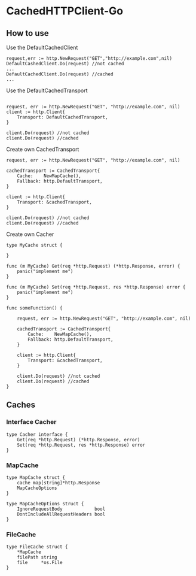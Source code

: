 # CachedHTTPClient-Go



## How to use
Use the DefaultCachedClient
```gotemplate
request,err := http.NewRequest("GET","http://example.com",nil)
DefaultCashedClient.Do(request) //not cached
...
DefaultCachedClient.Do(request) //cached
...
```

Use the DefaultCachedTransport
```gotemplate

request, err := http.NewRequest("GET", "http://example.com", nil)
client := http.Client{
	Transport: DefaultCachedTransport,
}

client.Do(request) //not cached
client.Do(request) //cached
```

Create own CachedTransport
```gotemplate
request, err := http.NewRequest("GET", "http://example.com", nil)

cachedTransport := CachedTransport{
	Cache:    NewMapCache(),
	Fallback: http.DefaultTransport,
}

client := http.Client{
	Transport: &cachedTransport,
}

client.Do(request) //not cached
client.Do(request) //cached
```

Create own Cacher
```gotemplate
type MyCache struct {

}

func (m MyCache) Get(req *http.Request) (*http.Response, error) {
	panic("implement me")
}

func (m MyCache) Set(req *http.Request, res *http.Response) error {
	panic("implement me")
}

func someFunction() {

	request, err := http.NewRequest("GET", "http://example.com", nil)

	cachedTransport := CachedTransport{
		Cache:    NewMapCache(),
		Fallback: http.DefaultTransport,
	}

	client := http.Client{
		Transport: &cachedTransport,
	}

	client.Do(request) //not cached
	client.Do(request) //cached
}
```

## Caches

### Interface Cacher
```gotemplate
type Cacher interface {
	Get(req *http.Request) (*http.Response, error)
	Set(req *http.Request, res *http.Response) error
}
```

### MapCache

```gotemplate
type MapCache struct {
	cache map[string]*http.Response
	MapCacheOptions
}

type MapCacheOptions struct {
	IgnoreRequestBody            bool
	DontIncludeAllRequestHeaders bool
}
```

### FileCache
```gotemplate
type FileCache struct {
	*MapCache
	filePath string
	file     *os.File
}
```
